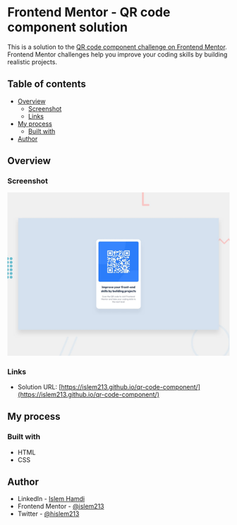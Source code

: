 # Frontend Mentor - QR code component solution

This is a solution to the [QR code component challenge on Frontend Mentor](https://www.frontendmentor.io/challenges/qr-code-component-iux_sIO_H). Frontend Mentor challenges help you improve your coding skills by building realistic projects. 

## Table of contents

- [Overview](#overview)
  - [Screenshot](#screenshot)
  - [Links](#links)
- [My process](#my-process)
  - [Built with](#built-with)
- [Author](#author)


## Overview

### Screenshot

![](./screenshot.jpg)


### Links

- Solution URL: [https://islem213.github.io/qr-code-component/](https://islem213.github.io/qr-code-component/)

## My process

### Built with

- HTML
- CSS 


## Author

- LinkedIn - [Islem Hamdi](https://www.linkedin.com/in/islem213)
- Frontend Mentor - [@islem213](https://www.frontendmentor.io/profile/islem213)
- Twitter - [@hislem213](https://www.twitter.com/hislem213)
